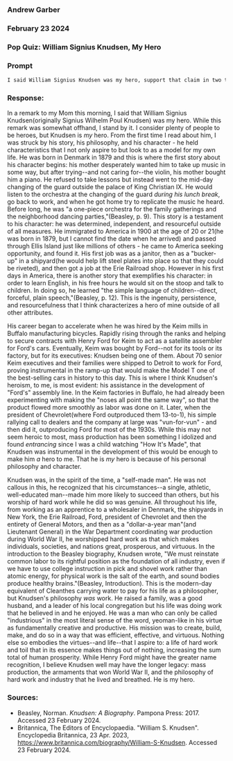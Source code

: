 ### Andrew Garber
### February 23 2024
### Pop Quiz: William Signius Knudsen, My Hero


### Prompt
```markdown
I said William Signius Knudsen was my hero, support that claim in two to three concise paragraphs.
```

### Response:

In a remark to my Mom this morning, I said that William Signius Knudsen(originally Signius Wilhelm Poul Knudsen) was my hero. While this remark was somewhat offhand, I stand by it. I consider plenty of people to be heroes, but Knudsen is *my* hero. From the first time I read about him, I was struck by his story, his philosophy, and his character - he held characteristics that I not only aspire to but look to as a model for my own life. He was born in Denmark in 1879 and this is where the first story about his character begins: his mother desperately wanted him to take up music in some way, but after trying--and not caring for--the violin, his mother bought him a piano. He refused to take lessons but instead went to the mid-day changing of the guard outside the palace of King Christian IX. He would listen to the orchestra at the changing of the guard *during his lunch break*, go back to work, and when he got home try to replicate the music he heard. Before long, he was "a one-piece orchestra for the family gatherings and the neighborhood dancing parties,"(Beasley, p. 9). This story is a testament to his character: he was determined, independent, and resourceful outside of all measures. He immigrated to America in 1900 at the age of 20 or 21(he was born in 1879, but I cannot find the date when he arrived) and passed through Ellis Island just like millions of others - he came to America seeking opportunity, and found it. His first job was as a janitor, then as a "bucker-up" in a shipyard(he would help lift steel plates into place so that they could be riveted), and then got a job at the  Erie Railroad shop. However in his first days in America, there is another story that exemplifies his character: in order to learn English, in his free hours he would sit on the stoop and talk to children. In doing so, he learned "the simple language of children--direct, forceful, plain speech,"(Beasley, p. 12). This is the ingenuity, persistence, and resourcefulness that I think characterizes a hero of mine outside of all other attributes.

His career began to accelerate when he was hired by the Keim mills in Buffalo manufacturing bicycles. Rapidly rising through the ranks and helping to secure contracts with Henry Ford for Keim to act as a satellite assembler for Ford's cars. Eventually, Keim was bought by Ford--not for its tools or its factory, but for its executives: Knudsen being one of them. About 70 senior Keim executives and their families were shipped to Detroit to work for Ford, proving instrumental in the ramp-up that would make the Model T one of the best-selling cars in history to this day. This is where I think Knudsen's heroism, to me, is most evident: his assistance in the development of "Ford's" assembly line. In the Keim factories in Buffalo, he had already been experimenting with making the "noses all point the same way", so that the product flowed more smoothly as labor was done on it. Later, when the president of Chevrolet(where Ford outproduced them 13-to-1), his simple rallying call to dealers and the company at large was "vun-for-vun" - and then did it, outproducing Ford for most of the 1930s. While this may not seem heroic to most, mass production has been something I idolized and found *entrancing* since I was a child watching "How It's Made", that Knudsen was instrumental in the development of this would be enough to make him *a* hero to me. That he is *my* hero is because of his personal philosophy and character.

Knudsen was, in the spirit of the time, a "self-made man". He was not callous in this, he recognized that his circumstances--a single, athletic, well-educated man--made him more likely to succeed than others, but his worship of hard work while he did so was genuine. All throughout his life, from working as an apprentice to a wholesaler in Denmark, the shipyards in New York, the Erie Railroad, Ford, president of Chevrolet and then the entirety of General Motors, and then as a "dollar-a-year man"(and Lieutenant General) in the War Department coordinating war production during World War II, he worshipped hard work as that which makes individuals, societies, and nations great, prosperous, and virtuous. In the introduction to the Beasley biography, Knudsen wrote, "We must reinstate common labor to its rightful position as the foundation of all industry, even if we have to use college instruction in pick and shovel work rather than atomic energy, for physical work is the salt of the earth, and sound bodies produce healthy brains."(Beasley, Introduction). This is the modern-day equivalent of Cleanthes carrying water to pay for his life as a philosopher, but Knudsen's philosophy *was* work. He raised a family, was a good husband, and a leader of his local congregation but his life was doing work that he believed in and he enjoyed. He was a man who can only be called "industrious" in the most literal sense of the word, yeoman-like in his virtue as fundamentally creative and productive. His mission was to create, build, make, and do so in a way that was efficient, effective, and virtuous. Nothing else so embodies the virtues--and life--that I aspire to: a life of hard work and toil that in its essence makes things out of nothing, increasing the sum total of human prosperity. While Henry Ford might have the greater name recognition, I believe Knudsen well may have the longer legacy: mass production, the armaments that won World War II, and the philosophy of hard work and industry that he lived and breathed. He is my hero.

### Sources:
 - Beasley, Norman. *Knudsen: A Biography*. Pampona Press: 2017. Accessed 23 February 2024.
 - Britannica, The Editors of Encyclopaedia. "William S. Knudsen". Encyclopedia Britannica, 23 Apr. 2023, https://www.britannica.com/biography/William-S-Knudsen. Accessed 23 February 2024.